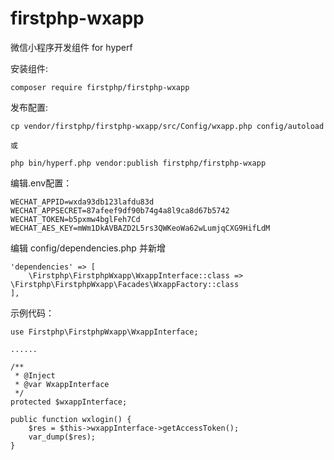 # firstphp-wxapp
微信小程序开发组件 for hyperf

安装组件:

	composer require firstphp/firstphp-wxapp



发布配置:

	cp vendor/firstphp/firstphp-wxapp/src/Config/wxapp.php config/autoload

	或

	php bin/hyperf.php vendor:publish firstphp/firstphp-wxapp



编辑.env配置：

	WECHAT_APPID=wxda93db123lafdu83d
	WECHAT_APPSECRET=87afeef9df90b74g4a8l9ca8d67b5742
	WECHAT_TOKEN=b5pxmw4bglFeh7Cd
	WECHAT_AES_KEY=mWm1DkAVBAZD2L5rs3QWKeoWa62wLumjqCXG9HifLdM


编辑 config/dependencies.php 并新增

    'dependencies' => [
        \Firstphp\FirstphpWxapp\WxappInterface::class => \Firstphp\FirstphpWxapp\Facades\WxappFactory::class
    ],


示例代码：

    use Firstphp\FirstphpWxapp\WxappInterface;

    ......

    /**
     * @Inject
     * @var WxappInterface
     */
    protected $wxappInterface;

    public function wxlogin() {
        $res = $this->wxappInterface->getAccessToken();
        var_dump($res);
    }
